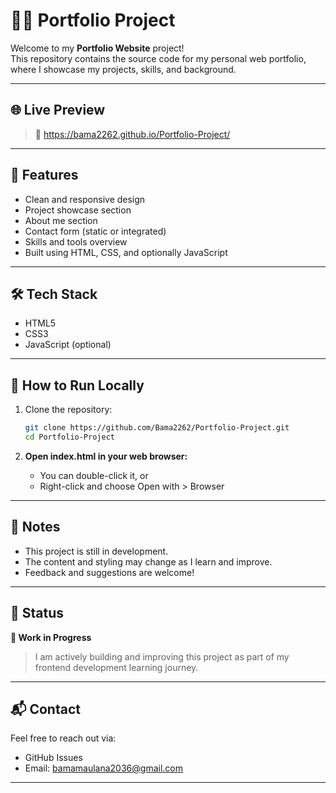 # 🧑‍💻 Portfolio Project

Welcome to my **Portfolio Website** project!  
This repository contains the source code for my personal web portfolio, where I showcase my projects, skills, and background.

---

## 🌐 Live Preview

> 🔗 https://bama2262.github.io/Portfolio-Project/

---

## 📁 Features

- Clean and responsive design
- Project showcase section
- About me section
- Contact form (static or integrated)
- Skills and tools overview
- Built using HTML, CSS, and optionally JavaScript

---

## 🛠️ Tech Stack

- HTML5
- CSS3
- JavaScript (optional)

---

## 🚀 How to Run Locally

1. Clone the repository:

   ```bash
   git clone https://github.com/Bama2262/Portfolio-Project.git
   cd Portfolio-Project

2. **Open index.html in your web browser:**

    - You can double-click it, or
    - Right-click and choose Open with > Browser

---

## 📝 Notes

- This project is still in development.
- The content and styling may change as I learn and improve.
- Feedback and suggestions are welcome!

---

## 📌 Status

**🚧 Work in Progress**
> I am actively building and improving this project as part of my frontend development learning journey.

---

## 📬 Contact

Feel free to reach out via:
- GitHub Issues
- Email: bamamaulana2036@gmail.com

---